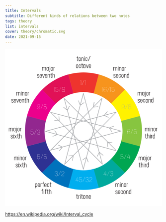 ```yaml
---
title: Intervals
subtitle: Different kinds of relations between two notes
tags: theory
list: intervals
cover: theory/chromatic.svg
date: 2021-09-15
---
```


![svg](./chromatic.svg)


https://en.wikipedia.org/wiki/Interval_cycle